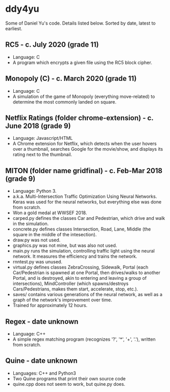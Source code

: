 # ddy4yu
Some of Daniel Yu's code. Details listed below. Sorted by date, latest to earliest.

## RC5 - c. July 2020 (grade 11)
- Language: C
- A program which encrypts a given file using the RC5 block cipher.

## Monopoly (C) - c. March 2020 (grade 11)
- Language: C
- A simulation of the game of Monopoly (everything move-related) to determine the most commonly landed on square.

## Netflix Ratings (folder chrome-extension) - c. June 2018 (grade 9)
- Language: Javascript/HTML
- A Chrome extension for Netflix, which detects when the user hovers over a thumbnail, searches Google for the movie/show, and displays its rating next to the thumbnail.

## MITON (folder name gridfinal) - c. Feb-Mar 2018 (grade 9)
- Language: Python 3.
- a.k.a. Multi-Intersection Traffic Optimization Using Neural Networks. Keras was used for the neural networks, but everything else was done from scratch.
- Won a gold medal at WWSEF 2018.
- carped.py defines the classes Car and Pedestrian, which drive and walk in the simulation.
- concrete.py defines classes Intersection, Road, Lane, Middle (the square in the middle of the intesection).
- draw.py was not used.
- graphics.py was not mine, but was also not used.
- main.py runs the simulation, controlling traffic light using the neural network. It measures the efficiency and trains the network.
- rnntest.py was unused.
- virtual.py defines classes ZebraCrossing, Sidewalk, Portal (each Car/Pedestrian is spawned at one Portal, then drives/walks to another Portal, and is destroyed, akin to entering and leaving a group of intersections), MindController (which spawns/destroys Cars/Pedestrians, makes them start, accelerate, stop, etc.).
- saves/ contains various generations of the neural network, as well as a graph of the network's improvement over time.
- Trained for approximately 12 hours.

## Regex - date unknown
- Language: C++
- A simple regex matching program (recognizes '?', '\*', '+', '.'), written from scratch.

## Quine - date unknown
- Languages: C++ and Python3
- Two Quine programs that print their own source code
- quine.cpp does not seem to work, but quine.py does.
